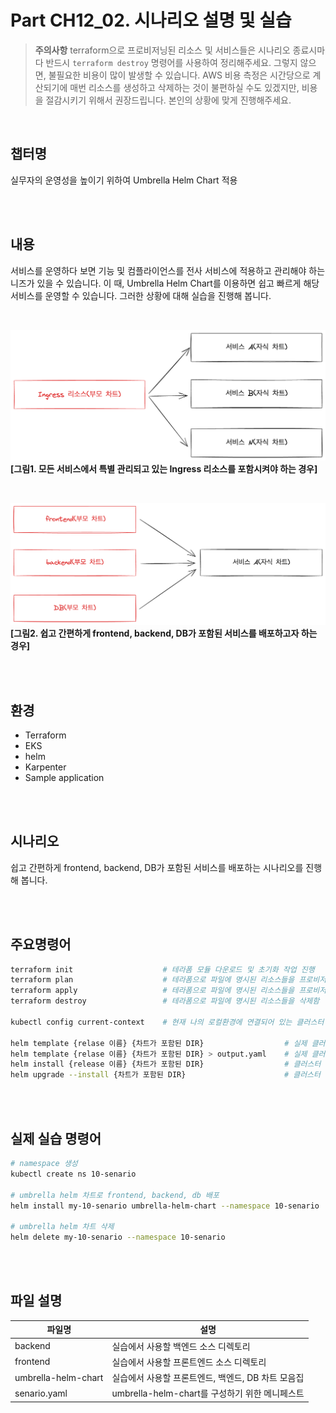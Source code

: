# Part CH12_02. 시나리오 설명 및 실습
> **주의사항**
terraform으로 프로비저닝된 리소스 및 서비스들은 시나리오 종료시마다 반드시 `terraform destroy` 명령어를 사용하여 정리해주세요. 그렇지 않으면, 불필요한 비용이 많이 발생할 수 있습니다. AWS 비용 측정은 시간당으로 계산되기에 매번 리소스를 생성하고 삭제하는 것이 불편하실 수도 있겠지만, 비용을 절감시키기 위해서 권장드립니다. 본인의 상황에 맞게 진행해주세요.

<br>

## 챕터명

실무자의 운영성을 높이기 위하여 Umbrella Helm Chart 적용

<br><br>

## 내용

서비스를 운영하다 보면 기능 및 컴플라이언스를 전사 서비스에 적용하고 관리해야 하는 니즈가 있을 수 있습니다. 이 때, Umbrella Helm Chart를 이용하면 쉽고 빠르게 해당 서비스를 운영할 수 있습니다. 그러한 상황에 대해 실습을 진행해 봅니다.

<br>

![umbrella_helm_chart01](../../images/11-senario01.png)
**[그림1. 모든 서비스에서 특별 관리되고 있는 Ingress 리소스를 포함시켜야 하는 경우]**

<br>

![umbrella_helm_chart02](../../images/11-senario02.png)
**[그림2. 쉽고 간편하게 frontend, backend, DB가 포함된 서비스를 배포하고자 하는 경우]**

<br><br>

## 환경

- Terraform
- EKS
- helm
- Karpenter
- Sample application

<br><br>

## 시나리오

쉽고 간편하게 frontend, backend, DB가 포함된 서비스를 배포하는 시나리오를 진행해 봅니다.

<br><br>

## 주요명령어

```bash
terraform init                    # 테라폼 모듈 다운로드 및 초기화 작업 진행
terraform plan                    # 테라폼으로 파일에 명시된 리소스들을 프로비저닝 하기 전 확인단계
terraform apply                   # 테라폼으로 파일에 명시된 리소스들을 프로비저닝
terraform destroy                 # 테라폼으로 파일에 명시된 리소스들을 삭제함

kubectl config current-context    # 현재 나의 로컬환경에 연결되어 있는 클러스터 확인

helm template {relase 이름} {차트가 포함된 DIR}                  # 실제 클러스터 환경에 적용되기 전 dry-run과 같이 메니페스트를 출력
helm template {relase 이름} {차트가 포함된 DIR} > output.yaml    # 실제 클러스터 환경에 적용되기 전 dry-run과 같이 메니페스트를 파일에 출력
helm install {release 이름} {차트가 포함된 DIR}                  # 클러스터 환경에 helm 차트를 배포
helm upgrade --install {차트가 포함된 DIR}                      # 클러스터 환경에 helm 차트를 배포하거나 업데이트
```

<br><br>

## 실제 실습 명령어

```bash
# namespace 생성
kubectl create ns 10-senario

# umbrella helm 차트로 frontend, backend, db 배포
helm install my-10-senario umbrella-helm-chart --namespace 10-senario

# umbrella helm 차트 삭제
helm delete my-10-senario --namespace 10-senario
```

<br><br>

## 파일 설명
|파일명|설명|
|---|---|
|backend|실습에서 사용할 백엔드 소스 디렉토리|
|frontend|실습에서 사용할 프론트엔드 소스 디렉토리|
|umbrella-helm-chart|실습에서 사용할 프론트엔드, 백엔드, DB 차트 모음집|
|senario.yaml|umbrella-helm-chart를 구성하기 위한 메니페스트|
